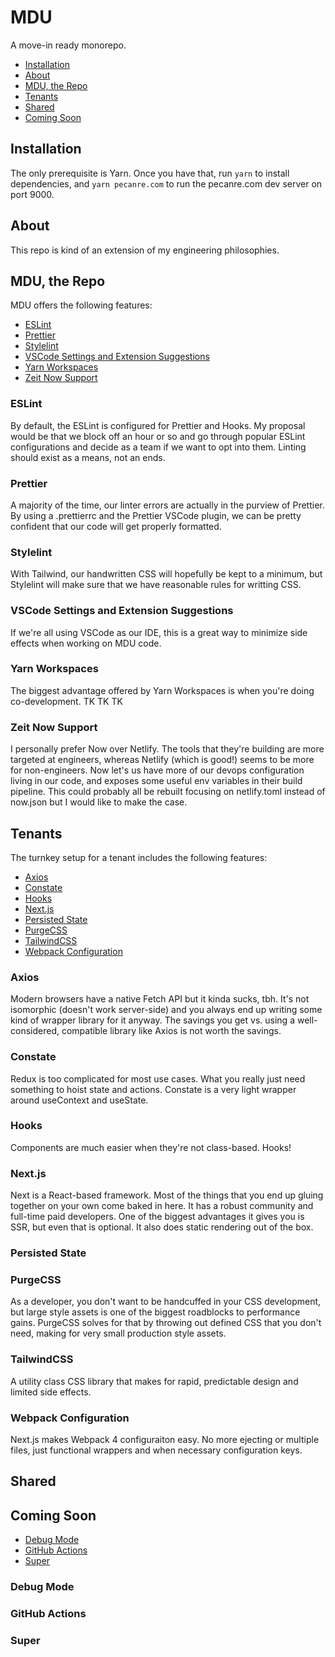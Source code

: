 # MDU

A move-in ready monorepo.

* [Installation](#-installation)
* [About](#-about)
* [MDU, the Repo](#-mdu-the-repo)
* [Tenants](#-tenants)
* [Shared](#-shared)
* [Coming Soon](#-coming-soon)

## Installation

The only prerequisite is Yarn. Once you have that, run `yarn` to install dependencies, and `yarn pecanre.com` to run the pecanre.com dev server on port 9000.

## About

This repo is kind of an extension of my engineering philosophies.

## MDU, the Repo

MDU offers the following features:

* [ESLint](#-eslint)
* [Prettier](#-prettier)
* [Stylelint](#-stylelint)
* [VSCode Settings and Extension Suggestions](#-vscode-settings-and-extension-suggestions)
* [Yarn Workspaces](#-yarn-workspaces)
* [Zeit Now Support](#-zeit-now-support)

### ESLint

By default, the ESLint is configured for Prettier and Hooks. My proposal would be that we block off an hour or so and go through popular ESLint configurations and decide as a team if we want to opt into them. Linting should exist as a means, not an ends.

### Prettier

A majority of the time, our linter errors are actually in the purview of Prettier. By using a .prettierrc and the Prettier VSCode plugin, we can be pretty confident that our code will get properly formatted.

### Stylelint

With Tailwind, our handwritten CSS will hopefully be kept to a minimum, but Stylelint will make sure that we have reasonable rules for writting CSS.

### VSCode Settings and Extension Suggestions

If we're all using VSCode as our IDE, this is a great way to minimize side effects when working on MDU code.

### Yarn Workspaces

The biggest advantage offered by Yarn Workspaces is when you're doing co-development. TK TK TK

### Zeit Now Support

I personally prefer Now over Netlify. The tools that they're building are more targeted at engineers, whereas Netlify (which is good!) seems to be more for non-engineers. Now let's us have more of our devops configuration living in our code, and exposes some useful env variables in their build pipeline. This could probably all be rebuilt focusing on netlify.toml instead of now.json but I would like to make the case.

## Tenants

The turnkey setup for a tenant includes the following features:

* [Axios](#-axios)
* [Constate](#-constate)
* [Hooks](#-hooks)
* [Next.js](#-next.js)
* [Persisted State](#-persisted-state)
* [PurgeCSS](#-purgecss)
* [TailwindCSS](#-tailwindcss)
* [Webpack Configuration](#-webpack-configuration)

### Axios

Modern browsers have a native Fetch API but it kinda sucks, tbh. It's not isomorphic (doesn't work server-side) and you always end up writing some kind of wrapper library for it anyway. The savings you get vs. using a well-considered, compatible library like Axios is not worth the savings.

### Constate

Redux is too complicated for most use cases. What you really just need something to hoist state and actions. Constate is a very light wrapper around useContext and useState.

### Hooks

Components are much easier when they're not class-based. Hooks!

### Next.js

Next is a React-based framework. Most of the things that you end up gluing together on your own come baked in here. It has a robust community and full-time paid developers. One of the biggest advantages it gives you is SSR, but even that is optional. It also does static rendering out of the box.

### Persisted State

### PurgeCSS

As a developer, you don't want to be handcuffed in your CSS development, but large style assets is one of the biggest roadblocks to performance gains. PurgeCSS solves for that by throwing out defined CSS that you don't need, making for very small production style assets.

### TailwindCSS

A utility class CSS library that makes for rapid, predictable design and limited side effects.

### Webpack Configuration

Next.js makes Webpack 4 configuraiton easy. No more ejecting or multiple files, just functional wrappers and when necessary configuration keys.

## Shared

## Coming Soon

* [Debug Mode](#-debug-mode)
* [GitHub Actions](#-github-actions)
* [Super](#-super)

### Debug Mode

### GitHub Actions

### Super